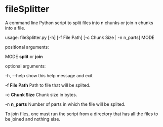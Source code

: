 # fileSplitter
<p>A command line Python script to split files into n chunks or join n chunks into a file.</p>
<p>usage: fileSplitter.py [-h] [-f File Path] [-c Chunk Size | -n n_parts] MODE</p>
<p> </p>
<p>positional arguments:</p>
  <p>MODE           <b>split</b> or <b>join</b></p>

<p>optional arguments:</p>
  <p>-h, --help     show this help message and exit</p>
  <p>-f <b>File Path</b>   Path to file that will be splited.</p>
  <p>-c <b>Chunk Size</b>  Chunk size in bytes.</p>
  <p>-n <b>n_parts</b>     Number of parts in which the file will be splited.</p>
  <p> </p>
  <p>To join files, one must run the script from a directory that has all the files to be joined and nothing else.</p>
